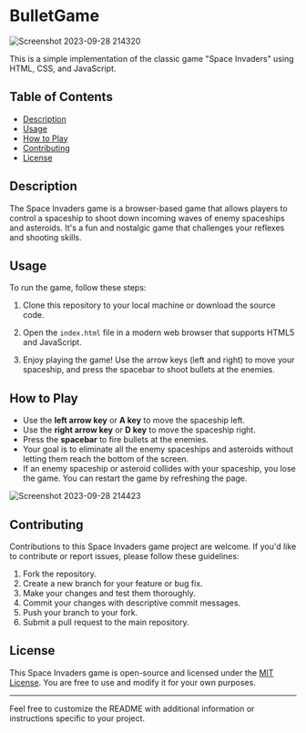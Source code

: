 # BulletGame

![Screenshot 2023-09-28 214320](https://github.com/Mayank-Garg7/BulletGame/assets/113042462/de0adb44-a851-40b1-813e-cc6c00eebb14)

This is a simple implementation of the classic game "Space Invaders" using HTML, CSS, and JavaScript.

## Table of Contents

- [Description](#description)
- [Usage](#usage)
- [How to Play](#how-to-play)
- [Contributing](#contributing)
- [License](#license)

## Description

The Space Invaders game is a browser-based game that allows players to control a spaceship to shoot down incoming waves of enemy spaceships and asteroids. It's a fun and nostalgic game that challenges your reflexes and shooting skills.

## Usage

To run the game, follow these steps:

1. Clone this repository to your local machine or download the source code.

2. Open the `index.html` file in a modern web browser that supports HTML5 and JavaScript.

3. Enjoy playing the game! Use the arrow keys (left and right) to move your spaceship, and press the spacebar to shoot bullets at the enemies.

## How to Play

- Use the **left arrow key** or **A key** to move the spaceship left.
- Use the **right arrow key** or **D key** to move the spaceship right.
- Press the **spacebar** to fire bullets at the enemies.
- Your goal is to eliminate all the enemy spaceships and asteroids without letting them reach the bottom of the screen.
- If an enemy spaceship or asteroid collides with your spaceship, you lose the game. You can restart the game by refreshing the page.
  
![Screenshot 2023-09-28 214423](https://github.com/Mayank-Garg7/BulletGame/assets/113042462/5e81e7a1-db07-4fa3-bec4-c17822c6680f)

## Contributing

Contributions to this Space Invaders game project are welcome. If you'd like to contribute or report issues, please follow these guidelines:

1. Fork the repository.
2. Create a new branch for your feature or bug fix.
3. Make your changes and test them thoroughly.
4. Commit your changes with descriptive commit messages.
5. Push your branch to your fork.
6. Submit a pull request to the main repository.

## License

This Space Invaders game is open-source and licensed under the [MIT License](LICENSE). You are free to use and modify it for your own purposes.

---

Feel free to customize the README with additional information or instructions specific to your project.
